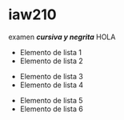 # iaw210
examen
***cursiva y negrita*** HOLA
- Elemento de lista 1
- Elemento de lista 2
* Elemento de lista 3
* Elemento de lista 4
+ Elemento de lista 5
+ Elemento de lista 6
